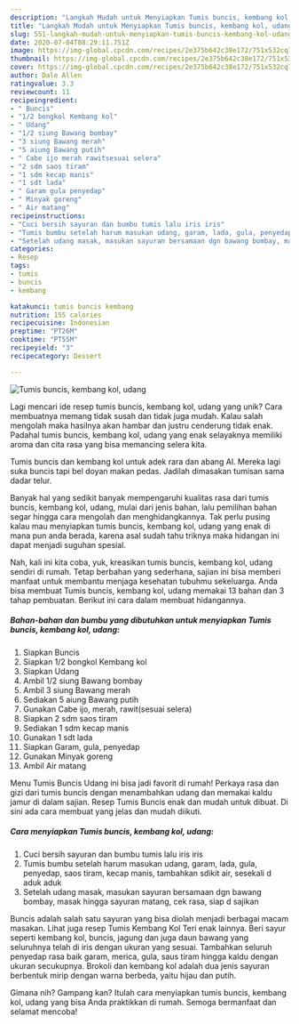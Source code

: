 ```yaml
---
description: "Langkah Mudah untuk Menyiapkan Tumis buncis, kembang kol, udang Anti Gagal"
title: "Langkah Mudah untuk Menyiapkan Tumis buncis, kembang kol, udang Anti Gagal"
slug: 551-langkah-mudah-untuk-menyiapkan-tumis-buncis-kembang-kol-udang-anti-gagal
date: 2020-07-04T08:29:11.751Z
image: https://img-global.cpcdn.com/recipes/2e375b642c38e172/751x532cq70/tumis-buncis-kembang-kol-udang-foto-resep-utama.jpg
thumbnail: https://img-global.cpcdn.com/recipes/2e375b642c38e172/751x532cq70/tumis-buncis-kembang-kol-udang-foto-resep-utama.jpg
cover: https://img-global.cpcdn.com/recipes/2e375b642c38e172/751x532cq70/tumis-buncis-kembang-kol-udang-foto-resep-utama.jpg
author: Dale Allen
ratingvalue: 3.3
reviewcount: 11
recipeingredient:
- " Buncis"
- "1/2 bongkol Kembang kol"
- " Udang"
- "1/2 siung Bawang bombay"
- "3 siung Bawang merah"
- "5 aiung Bawang putih"
- " Cabe ijo merah rawitsesuai selera"
- "2 sdm saos tiram"
- "1 sdm kecap manis"
- "1 sdt lada"
- " Garam gula penyedap"
- " Minyak goreng"
- " Air matang"
recipeinstructions:
- "Cuci bersih sayuran dan bumbu tumis lalu iris iris"
- "Tumis bumbu setelah harum masukan udang, garam, lada, gula, penyedap, saos tiram, kecap manis, tambahkan sdikit air, sesekali d aduk aduk"
- "Setelah udang masak, masukan sayuran bersamaan dgn bawang bombay, masak hingga sayuran matang, cek rasa, siap d sajikan"
categories:
- Resep
tags:
- tumis
- buncis
- kembang

katakunci: tumis buncis kembang 
nutrition: 155 calories
recipecuisine: Indonesian
preptime: "PT26M"
cooktime: "PT55M"
recipeyield: "3"
recipecategory: Dessert

---
```



![Tumis buncis, kembang kol, udang](https://img-global.cpcdn.com/recipes/2e375b642c38e172/751x532cq70/tumis-buncis-kembang-kol-udang-foto-resep-utama.jpg)

Lagi mencari ide resep tumis buncis, kembang kol, udang yang unik? Cara membuatnya memang tidak susah dan tidak juga mudah. Kalau salah mengolah maka hasilnya akan hambar dan justru cenderung tidak enak. Padahal tumis buncis, kembang kol, udang yang enak selayaknya memiliki aroma dan cita rasa yang bisa memancing selera kita.

Tumis buncis dan kembang kol untuk adek rara dan abang Al. Mereka lagi suka buncis tapi bel doyan makan pedas. Jadilah dimasakan tumisan sama dadar telur.

Banyak hal yang sedikit banyak mempengaruhi kualitas rasa dari tumis buncis, kembang kol, udang, mulai dari jenis bahan, lalu pemilihan bahan segar hingga cara mengolah dan menghidangkannya. Tak perlu pusing kalau mau menyiapkan tumis buncis, kembang kol, udang yang enak di mana pun anda berada, karena asal sudah tahu triknya maka hidangan ini dapat menjadi suguhan spesial.


Nah, kali ini kita coba, yuk, kreasikan tumis buncis, kembang kol, udang sendiri di rumah. Tetap berbahan yang sederhana, sajian ini bisa memberi manfaat untuk membantu menjaga kesehatan tubuhmu sekeluarga. Anda bisa membuat Tumis buncis, kembang kol, udang memakai 13 bahan dan 3 tahap pembuatan. Berikut ini cara dalam membuat hidangannya.

<!--inarticleads1-->

##### Bahan-bahan dan bumbu yang dibutuhkan untuk menyiapkan Tumis buncis, kembang kol, udang:

1. Siapkan  Buncis
1. Siapkan 1/2 bongkol Kembang kol
1. Siapkan  Udang
1. Ambil 1/2 siung Bawang bombay
1. Ambil 3 siung Bawang merah
1. Sediakan 5 aiung Bawang putih
1. Gunakan  Cabe ijo, merah, rawit(sesuai selera)
1. Siapkan 2 sdm saos tiram
1. Sediakan 1 sdm kecap manis
1. Gunakan 1 sdt lada
1. Siapkan  Garam, gula, penyedap
1. Gunakan  Minyak goreng
1. Ambil  Air matang


Menu Tumis Buncis Udang ini bisa jadi favorit di rumah! Perkaya rasa dan gizi dari tumis buncis dengan menambahkan udang dan memakai kaldu jamur di dalam sajian. Resep Tumis Buncis enak dan mudah untuk dibuat. Di sini ada cara membuat yang jelas dan mudah diikuti. 

<!--inarticleads2-->

##### Cara menyiapkan Tumis buncis, kembang kol, udang:

1. Cuci bersih sayuran dan bumbu tumis lalu iris iris
1. Tumis bumbu setelah harum masukan udang, garam, lada, gula, penyedap, saos tiram, kecap manis, tambahkan sdikit air, sesekali d aduk aduk
1. Setelah udang masak, masukan sayuran bersamaan dgn bawang bombay, masak hingga sayuran matang, cek rasa, siap d sajikan


Buncis adalah salah satu sayuran yang bisa diolah menjadi berbagai macam masakan. Lihat juga resep Tumis Kembang Kol Teri enak lainnya. Beri sayur seperti kembang kol, buncis, jagung dan juga daun bawang yang seluruhnya telah di iris dengan ukuran yang sesuai. Tambahkan seluruh penyedap rasa baik garam, merica, gula, saus tiram hingga kaldu dengan ukuran secukupnya. Brokoli dan kembang kol adalah dua jenis sayuran berbentuk mirip dengan warna berbeda, yaitu hijau dan putih. 

Gimana nih? Gampang kan? Itulah cara menyiapkan tumis buncis, kembang kol, udang yang bisa Anda praktikkan di rumah. Semoga bermanfaat dan selamat mencoba!
